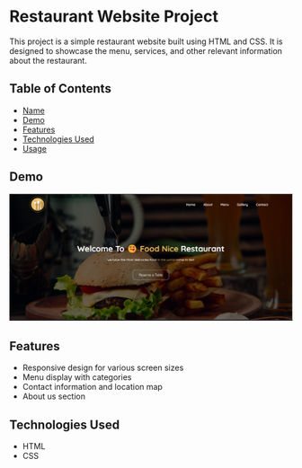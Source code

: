 # Restaurant Website Project

This project is a simple restaurant website built using HTML and CSS. It is designed to showcase the menu, services, and other relevant information about the restaurant.

## Table of Contents

- [Name](#mohammed)
- [Demo](#demo)
- [Features](#features)
- [Technologies Used](#technologies-used)
- [Usage](#usage)

## Demo

![Demo Image](reashome.png)

## Features

- Responsive design for various screen sizes
- Menu display with categories
- Contact information and location map
- About us section

## Technologies Used

- HTML
- CSS
